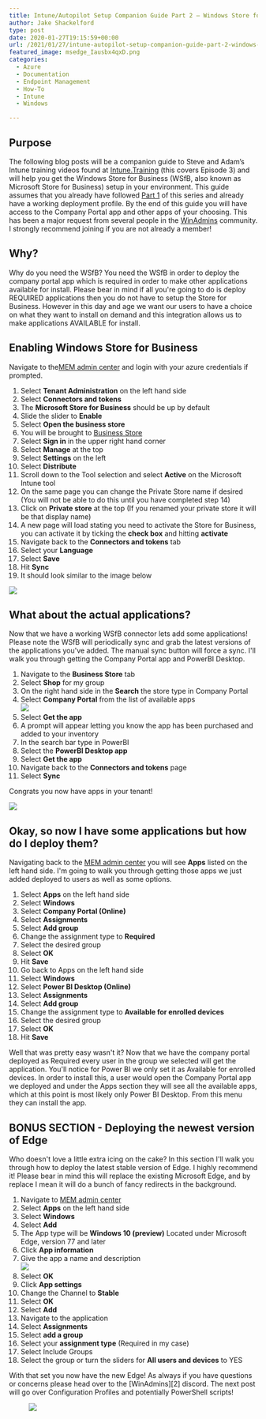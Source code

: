 ```yaml
---
title: Intune/Autopilot Setup Companion Guide Part 2 – Windows Store for Business
author: Jake Shackelford
type: post
date: 2020-01-27T19:15:59+00:00
url: /2021/01/27/intune-autopilot-setup-companion-guide-part-2-windows-store-for-business/
featured_image: msedge_Iausbx4qxD.png
categories:
  - Azure
  - Documentation
  - Endpoint Management
  - How-To
  - Intune
  - Windows

---
```

## Purpose

The following blog posts will be a companion guide to Steve and Adam’s Intune training videos found at [Intune.Training](https://intune.training/) (this covers Episode 3) and will help you get the Windows Store for Business (WSfB, also known as Microsoft Store for Business) setup in your environment. This guide assumes that you already have followed [Part 1](https://sysmansquad.com/2019/12/18/intune-autopilot-setup-companion-guide-part-1/) of this series and already have a working deployment profile. By the end of this guide you will have access to the Company Portal app and other apps of your choosing. This has been a major request from several people in the [WinAdmins](https://aka.ms/winadmins) community. I strongly recommend joining if you are not already a member! 

## Why?

Why do you need the WSfB? You need the WSfB in order to deploy the company portal app which is required in order to make other applications available for install. Please bear in mind if all you're going to do is deploy REQUIRED applications then you do not have to setup the Store for Business. However in this day and age we want our users to have a choice on what they want to install on demand and this integration allows us to make applications AVAILABLE for install.

## Enabling Windows Store for Business

Navigate to the[MEM admin center](https://devicemanagement.microsoft.com/) and login with your azure credentials if prompted.

  1. Select **Tenant Administration** on the left hand side
  2. Select **Connectors and tokens**
  3. The **Microsoft Store for Business** should be up by default
  4. Slide the slider to **Enable**
  5. Select **Open the business store**
  6. You will be brought to [Business Store](https://businessstore.microsoft.com/)
  7. Select **Sign in** in the upper right hand corner
  8. Select **Manage** at the top
  9. Select **Settings** on the left
 10. Select **Distribute**
 11. Scroll down to the Tool selection and select **Active** on the Microsoft Intune tool
 12. On the same page you can change the Private Store name if desired (You will not be able to do this until you have completed step 14)
 13. Click on **Private store** at the top (If you renamed your private store it will be that display name)
 14. A new page will load stating you need to activate the Store for Business, you can activate it by ticking the **check box** and hitting **activate**
 15. Navigate back to the **Connectors and tokens** tab
 16. Select your **Language**
 17. Select **Save**
 18. Hit **Sync**
 19. It should look similar to the image below<figure class="wp-block-image size-large">

![](msedge_ZZvRDfDAxr.png) </figure> 

## What about the actual applications?

Now that we have a working WSfB connector lets add some applications! Please note the WSfB will periodically sync and grab the latest versions of the applications you've added. The manual sync button will force a sync. I'll walk you through getting the Company Portal app and PowerBI Desktop.

  1. Navigate to the **Business Store** tab
  2. Select **Shop** for my group
  3. On the right hand side in the **Search** the store type in Company Portal
  4. Select **Company Portal** from the list of available apps  
![](msedge_hD8ykaEhDr.png) 
  5. Select **Get the app**
  6. A prompt will appear letting you know the app has been purchased and added to your inventory
  7. In the search bar type in PowerBI
  8. Select the **PowerBI Desktop app**
  9. Select **Get the app**
 10. Navigate back to the **Connectors and tokens** page
 11. Select **Sync**

Congrats you now have apps in your tenant!

![](giphy-2.gif) 

## Okay, so now I have some applications but how do I deploy them?

Navigating back to the [MEM admin center](https://devicemanagement.microsoft.com/) you will see **Apps** listed on the left hand side. I'm going to walk you through getting those apps we just added deployed to users as well as some options.

  1. Select **Apps** on the left hand side
  2. Select **Windows**
  3. Select **Company Portal (Online)**
  4. Select **Assignments**
  5. Select **Add group**
  6. Change the assignment type to **Required**
  7. Select the desired group
  8. Select **OK**
  9. Hit **Save**
 10. Go back to Apps on the left hand side
 11. Select **Windows**
 12. Select **Power BI Desktop (Online)**
 13. Select **Assignments**
 14. Select **Add group**
 15. Change the assignment type to **Available for enrolled devices**
 16. Select the desired group
 17. Select **OK**
 18. Hit **Save**

Well that was pretty easy wasn't it? Now that we have the company portal deployed as Required every user in the group we selected will get the application. You'll notice for Power BI we only set it as Available for enrolled devices. In order to install this, a user would open the Company Portal app we deployed and under the Apps section they will see all the available apps, which at this point is most likely only Power BI Desktop. From this menu they can install the app.

## BONUS SECTION - Deploying the newest version of Edge

Who doesn't love a little extra icing on the cake? In this section I'll walk you through how to deploy the latest stable version of Edge. I highly recommend it! Please bear in mind this will replace the existing Microsoft Edge, and by replace I mean it will do a bunch of fancy redirects in the background. 

  1. Navigate to [MEM admin center](https://devicemanagement.microsoft.com/)
  2. Select **Apps** on the left hand side
  3. Select **Windows**
  4. Select **Add**
  5. The App type will be **Windows 10 (preview)** Located under Microsoft Edge, version 77 and later
  6. Click **App information**
  7. Give the app a name and description  
![](msedge_uWOZP5GHSx.png) 
  8. Select **OK**
  9. Click **App settings**
 10. Change the Channel to **Stable**
 11. Select **OK**
 12. Select **Add**
 13. Navigate to the application
 14. Select **Assignments**
 15. Select **add a group**
 16. Select your **assignment type** (Required in my case)
 17. Select Include Groups
 18. Select the group or turn the sliders for **All users and devices** to YES

With that set you now have the new Edge! As always if you have questions or concerns please head over to the [WinAdmins][2] discord. The next post will go over Configuration Profiles and potentially PowerShell scripts!<figure class="wp-block-image size-large">

![](giphy-1-1.gif) </figure>

